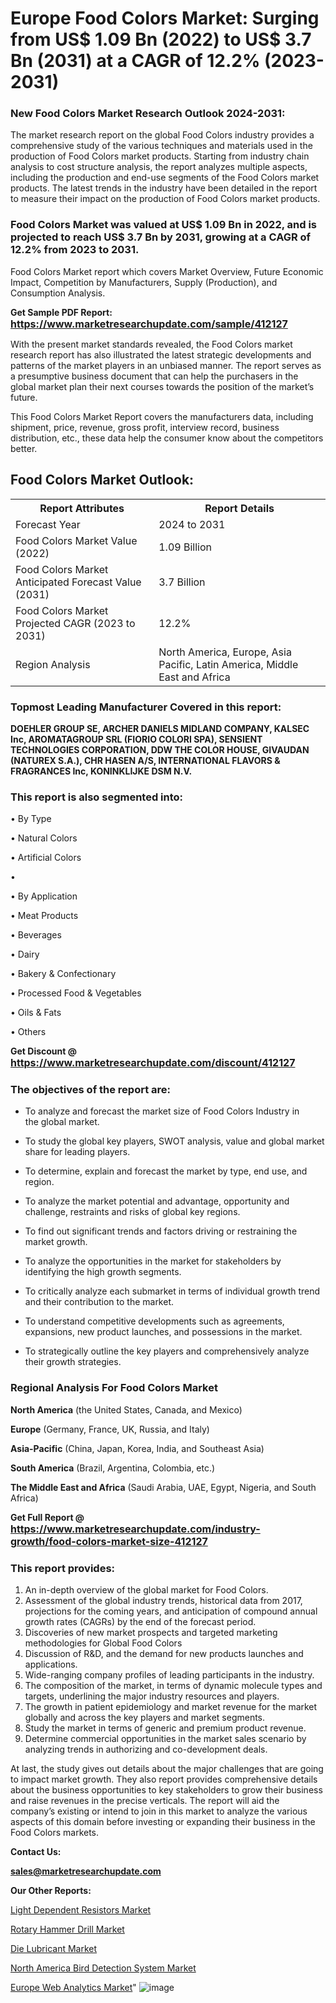 # Europe Food Colors Market: Surging from US$ 1.09 Bn (2022) to US$ 3.7 Bn (2031) at a CAGR of 12.2% (2023-2031)

<strong><h3>New Food Colors Market Research Outlook 2024-2031:</h3></strong>

The market research report on the global Food Colors industry provides a comprehensive study of the various techniques and materials used in the production of Food Colors market products. Starting from industry chain analysis to cost structure analysis, the report analyzes multiple aspects, including the production and end-use segments of the Food Colors market products. The latest trends in the industry have been detailed in the report to measure their impact on the production of Food Colors market products.

<strong><h3>Food Colors Market was valued at US$ 1.09 Bn in 2022, and is projected to reach US$ 3.7 Bn by 2031, growing at a CAGR of 12.2% from 2023 to 2031.</h3></strong>

Food Colors Market report which covers Market Overview, Future Economic Impact, Competition by Manufacturers, Supply (Production), and Consumption Analysis.

<strong>Get Sample PDF Report: <a href=https://www.marketresearchupdate.com/sample/412127><font size=3 color=#0000ff>https://www.marketresearchupdate.com/sample/412127</font></a></strong>

With the present market standards revealed, the Food Colors market research report has also illustrated the latest strategic developments and patterns of the market players in an unbiased manner. The report serves as a presumptive business document that can help the purchasers in the global market plan their next courses towards the position of the market’s future.

This Food Colors Market Report covers the manufacturers data, including shipment, price, revenue, gross profit, interview record, business distribution, etc., these data help the consumer know about the competitors better.

<html>
<body>

<h2>Food Colors Market Outlook:</h2>

<table>
  <tr>
    <th>Report Attributes</th>
    <th>Report Details</th>
  </tr>
  <tr>
    <td>Forecast Year</td>
    <td>2024 to 2031</td>
  </tr>
  <tr>
    <td>Food Colors Market Value (2022)</td>
    <td>1.09 Billion</td>
  </tr>
  <tr>
    <td>Food Colors Market Anticipated Forecast Value (2031)</td>
    <td>3.7 Billion</td>
  </tr>
  <tr>
    <td>Food Colors Market Projected CAGR (2023 to 2031)</td>
    <td>12.2%</td>
  </tr>
  <tr>
    <td>Region Analysis</td>
    <td>North America, Europe, Asia Pacific, Latin America, Middle East and Africa</td>
  </tr>
</table>

</body>
</html>

<strong><h3>Topmost Leading Manufacturer Covered in this report:</h3></strong>

<strong>DOEHLER GROUP SE, ARCHER DANIELS MIDLAND COMPANY, KALSEC Inc, AROMATAGROUP SRL (FIORIO COLORI SPA), SENSIENT TECHNOLOGIES CORPORATION, DDW THE COLOR HOUSE, GIVAUDAN (NATUREX S.A.), CHR HASEN A/S, INTERNATIONAL FLAVORS & FRAGRANCES Inc, KONINKLIJKE DSM N.V.</strong>

<strong><h3>This report is also segmented into:</h3></strong>

• By Type

• Natural Colors

• Artificial Colors

• 

• By Application

• Meat Products

• Beverages

• Dairy

• Bakery & Confectionary

• Processed Food & Vegetables

• Oils & Fats

• Others

<strong>Get Discount @ <a href=https://www.marketresearchupdate.com/discount/412127><font size=3 color=#0000ff>https://www.marketresearchupdate.com/discount/412127</font></a></strong>

<strong><h3>The objectives of the report are:</h3></strong>

- To analyze and forecast the market size of Food Colors Industry in the global market.

- To study the global key players, SWOT analysis, value and global market share for leading players.

- To determine, explain and forecast the market by type, end use, and region.

- To analyze the market potential and advantage, opportunity and challenge, restraints and risks of global key regions.

- To find out significant trends and factors driving or restraining the market growth.

- To analyze the opportunities in the market for stakeholders by identifying the high growth segments.

- To critically analyze each submarket in terms of individual growth trend and their contribution to the market.

- To understand competitive developments such as agreements, expansions, new product launches, and possessions in the market.

- To strategically outline the key players and comprehensively analyze their growth strategies.

<strong><h3>Regional Analysis For Food Colors Market</h3></strong>

<strong>North America</strong> (the United States, Canada, and Mexico)

<strong>Europe</strong> (Germany, France, UK, Russia, and Italy)

<strong>Asia-Pacific</strong> (China, Japan, Korea, India, and Southeast Asia)

<strong>South America</strong> (Brazil, Argentina, Colombia, etc.)

<strong>The Middle East and Africa</strong> (Saudi Arabia, UAE, Egypt, Nigeria, and South Africa)

<strong>Get Full Report @ <a href=https://www.marketresearchupdate.com/industry-growth/food-colors-market-size-412127><font size=3 color=#0000ff>https://www.marketresearchupdate.com/industry-growth/food-colors-market-size-412127</font></a></strong>

<strong><h3>This report provides:</h3></strong>
<ol>
  <li>An in-depth overview of the global market for Food Colors.</li>
  <li>Assessment of the global industry trends, historical data from 2017, projections for the coming years, and anticipation of compound annual growth rates (CAGRs) by the end of the forecast period.</li>
  <li>Discoveries of new market prospects and targeted marketing methodologies for Global Food Colors</li>
  <li>Discussion of R&amp;D, and the demand for new products launches and applications.</li>
  <li>Wide-ranging company profiles of leading participants in the industry.</li>
  <li>The composition of the market, in terms of dynamic molecule types and targets, underlining the major industry resources and players.</li>
  <li>The growth in patient epidemiology and market revenue for the market globally and across the key players and market segments.</li>
  <li>Study the market in terms of generic and premium product revenue.</li>
  <li>Determine commercial opportunities in the market sales scenario by analyzing trends in authorizing and co-development deals.</li>
</ol>

At last, the study gives out details about the major challenges that are going to impact market growth. They also report provides comprehensive details about the business opportunities to key stakeholders to grow their business and raise revenues in the precise verticals. The report will aid the company’s existing or intend to join in this market to analyze the various aspects of this domain before investing or expanding their business in the Food Colors markets.

<strong>Contact Us:</strong>

<strong>sales@marketresearchupdate.com</strong>

<strong>Our Other Reports:</strong>

<a href=https://www.linkedin.com/pulse/light-dependent-resistors-market-witness-huge>Light Dependent Resistors Market</a>

<a href=https://www.linkedin.com/pulse/rotary-hammer-drill-market-2023-top-key-players>Rotary Hammer Drill Market</a>

<a href=https://www.linkedin.com/pulse/die-lubricant-market-2023-analysis-growth-drivers-vendors>Die Lubricant Market</a>

<a href=https://www.linkedin.com/pulse/north-america-bird-detection-system-market>North America Bird Detection System Market</a>

<a href=https://www.linkedin.com/pulse/europe-web-analytics-market-2023-usd-explained-effective>Europe Web Analytics Market</a>"
![image](https://github.com/rutujamande/Market-Report-Analysis/assets/158454097/197bda26-415e-4721-bb01-e28a6235bd8c)
